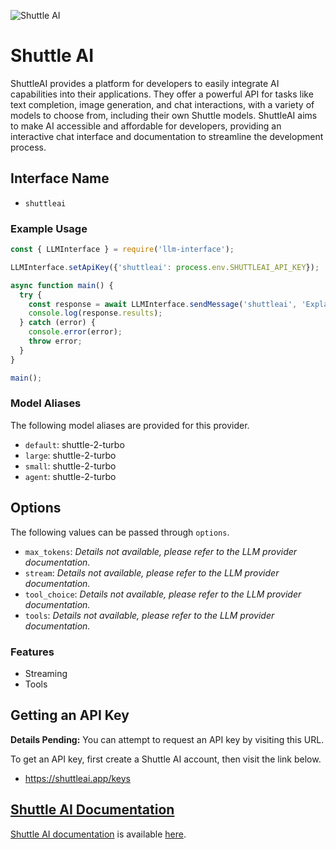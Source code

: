 ![Shuttle AI](https://samestrin.github.io/media/llm-interface/shuttleai.app.1600x900.png)

# Shuttle AI

ShuttleAI provides a platform for developers to easily integrate AI capabilities into their applications. They offer a powerful API for tasks like text completion, image generation, and chat interactions, with a variety of models to choose from, including their own Shuttle models. ShuttleAI aims to make AI accessible and affordable for developers, providing an interactive chat interface and documentation to streamline the development process.

## Interface Name

- `shuttleai`

### Example Usage

```javascript
const { LLMInterface } = require('llm-interface');

LLMInterface.setApiKey({'shuttleai': process.env.SHUTTLEAI_API_KEY});

async function main() {
  try {
    const response = await LLMInterface.sendMessage('shuttleai', 'Explain the importance of low latency LLMs.');
    console.log(response.results);
  } catch (error) {
    console.error(error);
    throw error;
  }
}

main();
```

### Model Aliases

The following model aliases are provided for this provider. 

- `default`: shuttle-2-turbo
- `large`: shuttle-2-turbo
- `small`: shuttle-2-turbo
- `agent`: shuttle-2-turbo


## Options

The following values can be passed through `options`.

- `max_tokens`: _Details not available, please refer to the LLM provider documentation._
- `stream`: _Details not available, please refer to the LLM provider documentation._
- `tool_choice`: _Details not available, please refer to the LLM provider documentation._
- `tools`: _Details not available, please refer to the LLM provider documentation._


### Features

- Streaming
- Tools


## Getting an API Key

**Details Pending:** You can attempt to request an API key by visiting this URL.

To get an API key, first create a Shuttle AI account, then visit the link below.

- https://shuttleai.app/keys


## [Shuttle AI Documentation](https://docs.shuttleai.app/getting-started/introduction)

[Shuttle AI documentation](https://docs.shuttleai.app/getting-started/introduction) is available [here](https://docs.shuttleai.app/getting-started/introduction).
